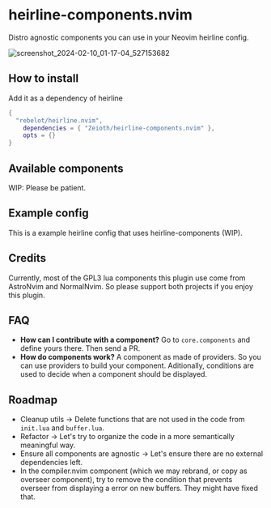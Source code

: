 # heirline-components.nvim
Distro agnostic components you can use in your Neovim heirline config.

![screenshot_2024-02-10_01-17-04_527153682](https://github.com/Zeioth/heirline-components.nvim/assets/3357792/5b1e8dd7-3ae2-4a45-ba79-b0efd2ae6076)

## How to install
Add it as a dependency of heirline

```lua
{
  "rebelot/heirline.nvim",
    dependencies = { "Zeioth/heirline-components.nvim" },
    opts = {}
}
```
## Available components
WIP: Please be patient.

## Example config
This is a example heirline config that uses heirline-components (WIP).

## Credits
Currently, most of the GPL3 lua components this plugin use come from AstroNvim and NormalNvim. So please support both projects if you enjoy this plugin.

## FAQ
* **How can I contribute with a component?** Go to `core.components` and define yours there. Then send a PR.
* **How do components work?** A component as made of providers. So you can use providers to build your component. Aditionally, conditions are used to decide when a component should be displayed.

## Roadmap
* Cleanup utils → Delete functions that are not used in the code from `init.lua` and `buffer.lua`.
* Refactor → Let's try to organize the code in a more semantically meaningful way.
* Ensure all components are agnostic → Let's ensure there are no external dependencies left.
* In the compiler.nvim component (which we may rebrand, or copy as overseer component), try to remove the condition that prevents overseer from displaying a error on new buffers. They might have fixed that.
